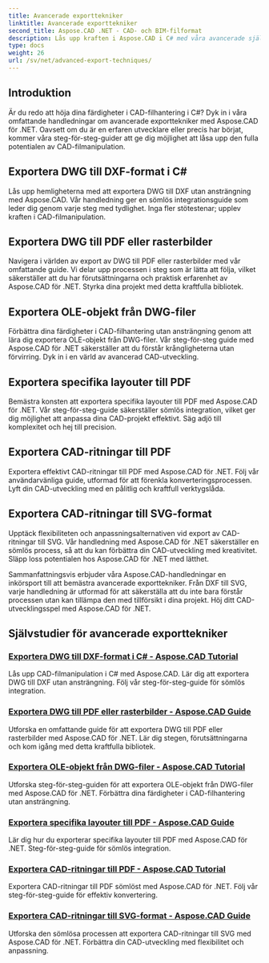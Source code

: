 ```yaml
---
title: Avancerade exporttekniker
linktitle: Avancerade exporttekniker
second_title: Aspose.CAD .NET - CAD- och BIM-filformat
description: Lås upp kraften i Aspose.CAD i C# med våra avancerade självstudier för exporttekniker. Exportera enkelt DWG till DXF, PDF, rasterbilder, OLE-objekt och mer.
type: docs
weight: 26
url: /sv/net/advanced-export-techniques/
---
```


## Introduktion

Är du redo att höja dina färdigheter i CAD-filhantering i C#? Dyk in i våra omfattande handledningar om avancerade exporttekniker med Aspose.CAD för .NET. Oavsett om du är en erfaren utvecklare eller precis har börjat, kommer våra steg-för-steg-guider att ge dig möjlighet att låsa upp den fulla potentialen av CAD-filmanipulation.

## Exportera DWG till DXF-format i C#

Lås upp hemligheterna med att exportera DWG till DXF utan ansträngning med Aspose.CAD. Vår handledning ger en sömlös integrationsguide som leder dig genom varje steg med tydlighet. Inga fler stötestenar; upplev kraften i CAD-filmanipulation.

## Exportera DWG till PDF eller rasterbilder

Navigera i världen av export av DWG till PDF eller rasterbilder med vår omfattande guide. Vi delar upp processen i steg som är lätta att följa, vilket säkerställer att du har förutsättningarna och praktisk erfarenhet av Aspose.CAD för .NET. Styrka dina projekt med detta kraftfulla bibliotek.

## Exportera OLE-objekt från DWG-filer

Förbättra dina färdigheter i CAD-filhantering utan ansträngning genom att lära dig exportera OLE-objekt från DWG-filer. Vår steg-för-steg guide med Aspose.CAD för .NET säkerställer att du förstår krångligheterna utan förvirring. Dyk in i en värld av avancerad CAD-utveckling.

## Exportera specifika layouter till PDF

Bemästra konsten att exportera specifika layouter till PDF med Aspose.CAD för .NET. Vår steg-för-steg-guide säkerställer sömlös integration, vilket ger dig möjlighet att anpassa dina CAD-projekt effektivt. Säg adjö till komplexitet och hej till precision.

## Exportera CAD-ritningar till PDF

Exportera effektivt CAD-ritningar till PDF med Aspose.CAD för .NET. Följ vår användarvänliga guide, utformad för att förenkla konverteringsprocessen. Lyft din CAD-utveckling med en pålitlig och kraftfull verktygslåda.

## Exportera CAD-ritningar till SVG-format

Upptäck flexibiliteten och anpassningsalternativen vid export av CAD-ritningar till SVG. Vår handledning med Aspose.CAD för .NET säkerställer en sömlös process, så att du kan förbättra din CAD-utveckling med kreativitet. Släpp loss potentialen hos Aspose.CAD för .NET med lätthet.

Sammanfattningsvis erbjuder våra Aspose.CAD-handledningar en inkörsport till att bemästra avancerade exporttekniker. Från DXF till SVG, varje handledning är utformad för att säkerställa att du inte bara förstår processen utan kan tillämpa den med tillförsikt i dina projekt. Höj ditt CAD-utvecklingsspel med Aspose.CAD för .NET.
## Självstudier för avancerade exporttekniker
### [Exportera DWG till DXF-format i C# - Aspose.CAD Tutorial](./exporting-dwg-to-dxf/)
Lås upp CAD-filmanipulation i C# med Aspose.CAD. Lär dig att exportera DWG till DXF utan ansträngning. Följ vår steg-för-steg-guide för sömlös integration.
### [Exportera DWG till PDF eller rasterbilder - Aspose.CAD Guide](./exporting-dwg-to-pdf-or-raster-images/)
Utforska en omfattande guide för att exportera DWG till PDF eller rasterbilder med Aspose.CAD för .NET. Lär dig stegen, förutsättningarna och kom igång med detta kraftfulla bibliotek.
### [Exportera OLE-objekt från DWG-filer - Aspose.CAD Tutorial](./exporting-ole-objects-from-dwg/)
Utforska steg-för-steg-guiden för att exportera OLE-objekt från DWG-filer med Aspose.CAD för .NET. Förbättra dina färdigheter i CAD-filhantering utan ansträngning.
### [Exportera specifika layouter till PDF - Aspose.CAD Guide](./exporting-specific-layouts-to-pdf/)
Lär dig hur du exporterar specifika layouter till PDF med Aspose.CAD för .NET. Steg-för-steg-guide för sömlös integration.
### [Exportera CAD-ritningar till PDF - Aspose.CAD Tutorial](./exporting-cad-drawings-to-pdf/)
Exportera CAD-ritningar till PDF sömlöst med Aspose.CAD för .NET. Följ vår steg-för-steg-guide för effektiv konvertering.
### [Exportera CAD-ritningar till SVG-format - Aspose.CAD Guide](./exporting-cad-drawings-to-svg/)
Utforska den sömlösa processen att exportera CAD-ritningar till SVG med Aspose.CAD för .NET. Förbättra din CAD-utveckling med flexibilitet och anpassning.